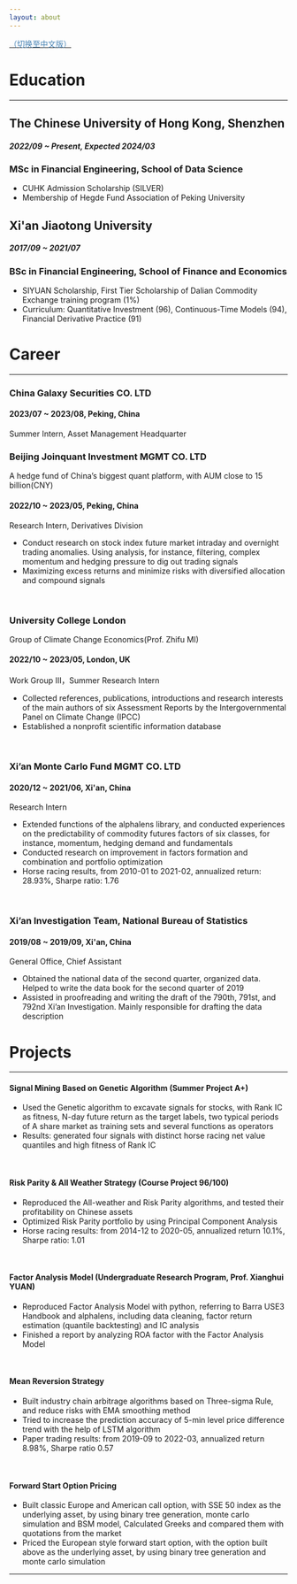 ```yaml
---
layout: about
---
```

[<font color=SteelBlue face="楷体">（切换至中文版）</font>](https://fynnzhou.github.io/MySiteCN/)

# Education

---

## The Chinese University of Hong Kong, Shenzhen

##### 2022/09 ~ Present, Expected 2024/03

### MSc in Financial Engineering, School of Data Science

* CUHK Admission Scholarship (SILVER)
* Membership of Hegde Fund Association of Peking University

## Xi'an Jiaotong University

##### 2017/09 ~ 2021/07

### BSc in Financial Engineering, School of Finance and Economics

* SIYUAN Scholarship, First Tier Scholarship of Dalian Commodity Exchange training program (1%)
* Curriculum: Quantitative Investment (96), Continuous-Time Models (94), Financial Derivative Practice (91)

# Career

---

### China Galaxy Securities CO. LTD

#### 2023/07 ~ 2023/08, Peking, China

Summer Intern, Asset Management Headquarter
<br>

### Beijing Joinquant Investment MGMT CO. LTD

A hedge fund of China’s biggest quant platform, with AUM close to 15 billion(CNY)


#### 2022/10 ~ 2023/05, Peking, China

Research Intern, Derivatives Division

* Conduct research on stock index future market intraday and overnight trading anomalies. Using analysis, for instance, filtering, complex momentum and hedging pressure to dig out trading signals
* Maximizing excess returns and minimize risks with diversified allocation and compound signals
<br>

### University College London

Group of Climate Change Economics(Prof. Zhifu MI)

#### 2022/10 ~ 2023/05, London, UK

Work Group III，Summer Research Intern

* Collected references, publications, introductions and research interests of the main authors of six Assessment Reports by the Intergovernmental Panel on Climate Change (IPCC)
* Established a nonprofit scientific information database
<br>

### Xi’an Monte Carlo Fund MGMT CO. LTD

#### 2020/12 ~ 2021/06, Xi'an, China

Research Intern

* Extended functions of the alphalens library, and conducted experiences on the predictability of commodity futures factors of six classes, for instance, momentum, hedging demand and fundamentals
* Conducted research on improvement in factors formation and combination and portfolio optimization
* Horse racing results, from 2010-01 to 2021-02, annualized return: 28.93%, Sharpe ratio: 1.76
<br>

### Xi’an Investigation Team, National Bureau of Statistics

#### 2019/08 ~ 2019/09, Xi'an, China

General Office, Chief Assistant

* Obtained the national data of the second quarter, organized data. Helped to write the data book for the second quarter of 2019
* Assisted in proofreading and writing the draft of the 790th, 791st, and 792nd Xi’an Investigation. Mainly responsible for drafting the data description



# Projects

---

#### Signal Mining Based on Genetic Algorithm (Summer Project A+)

* Used the Genetic algorithm to excavate signals for stocks, with Rank IC as fitness, N-day future return as the target labels, two typical periods of A share market as training sets and several functions as operators
* Results: generated four signals with distinct horse racing net value quantiles and high fitness of Rank IC
<br>

#### Risk Parity & All Weather Strategy (Course Project 96/100)

* Reproduced the All-weather and Risk Parity algorithms, and tested their profitability on Chinese assets
* Optimized Risk Parity portfolio by using Principal Component Analysis
* Horse racing results: from 2014-12 to 2020-05, annualized return 10.1%, Sharpe ratio: 1.01
<br>

#### Factor Analysis Model (Undergraduate Research Program, Prof. Xianghui YUAN)

* Reproduced Factor Analysis Model with python, referring to Barra USE3 Handbook and alphalens, including data cleaning, factor return estimation (quantile backtesting) and IC analysis
* Finished a report by analyzing ROA factor with the Factor Analysis Model
<br>

#### Mean Reversion Strategy

* Built industry chain arbitrage algorithms based on Three-sigma Rule, and reduce risks with EMA smoothing method
* Tried to increase the prediction accuracy of 5-min level price difference trend with the help of LSTM algorithm
* Paper trading results: from 2019-09 to 2022-03, annualized return 8.98%, Sharpe ratio 0.57
<br>

#### Forward Start Option Pricing

* Built classic Europe and American call option, with SSE 50 index as the underlying asset, by using binary tree generation, monte carlo simulation and BSM model, Calculated Greeks and compared them with quotations from the market
* Priced the European style forward start option, with the option built above as the underlying asset, by using binary tree generation and monte carlo simulation

---
